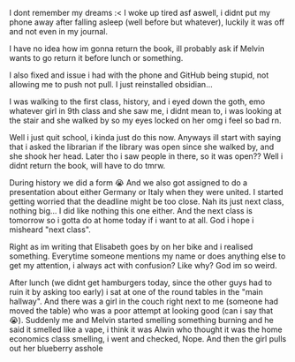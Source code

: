 I dont remember my dreams :<
I woke up tired asf aswell, i didnt put my phone away after falling asleep (well before but whatever), luckily it was off and not even in my journal.

I have no idea how im gonna return the book, ill probably ask if Melvin wants to go return it before lunch or something.

I also fixed and issue i had with the phone and GitHub being stupid, not allowing me to push not pull. I just reinstalled obsidian...

I was walking to the first class, history, and i eyed down the goth, emo whatever girl in 9th class and she saw me, i didnt mean to, i was looking at the stair and she walked by so my eyes locked on her omg i feel so bad rn.

Well i just quit school, i kinda just do this now. Anyways ill start with saying that i asked the librarian if the library was open since she walked by, and she shook her head. Later tho i saw people in there, so it was open?? Well i didnt return the book, will have to do tmrw.

During history we did a form 😭 And we also got assigned to do a presentation about either Germany or Italy when they were united. I started getting worried that the deadline might be too close. Nah its just next class, nothing big... I did like nothing this one either. And the next class is tomorrow so i gotta do at home today if i want to at all. God i hope i misheard "next class".

Right as im writing that Elisabeth goes by on her bike and i realised something. Everytime someone mentions my name or does anything else to get my attention, i always act with confusion? Like why? God im so weird.

After lunch (we didnt get hamburgers today, since the other guys had to ruin it by asking too early) i sat at one of the round tables in the "main hallway". And there was a girl in the couch right next to me (someone had moved the table) who was a poor attempt at looking good (can i say that 😭). Suddenly me and Melvin started smelling something burning and he said it smelled like a vape, i think it was Alwin who thought it was the home economics class smelling, i went and checked, Nope. And then the girl pulls out her blueberry asshole